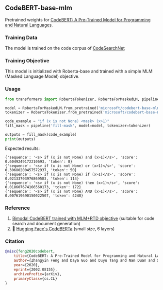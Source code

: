 ## CodeBERT-base-mlm
Pretrained weights for [CodeBERT: A Pre-Trained Model for Programming and Natural Languages](https://arxiv.org/abs/2002.08155).

### Training Data
The model is trained on the code corpus of [CodeSearchNet](https://github.com/github/CodeSearchNet)

### Training Objective
This model is initialized with Roberta-base and trained with a simple MLM (Masked Language Model) objective.

### Usage
```python
from transformers import RobertaTokenizer, RobertaForMaskedLM, pipeline

model = RobertaForMaskedLM.from_pretrained('microsoft/codebert-base-mlm')
tokenizer = RobertaTokenizer.from_pretrained('microsoft/codebert-base-mlm')

code_example = "if (x is not None) <mask> (x>1)"
fill_mask = pipeline('fill-mask', model=model, tokenizer=tokenizer)

outputs = fill_mask(code_example)
print(outputs)
```
Expected results:
```
{'sequence': '<s> if (x is not None) and (x>1)</s>', 'score': 0.6049249172210693, 'token': 8}
{'sequence': '<s> if (x is not None) or (x>1)</s>', 'score': 0.30680200457572937, 'token': 50}
{'sequence': '<s> if (x is not None) if (x>1)</s>', 'score': 0.02133703976869583, 'token': 114}
{'sequence': '<s> if (x is not None) then (x>1)</s>', 'score': 0.018607674166560173, 'token': 172}
{'sequence': '<s> if (x is not None) AND (x>1)</s>', 'score': 0.007619690150022507, 'token': 4248}
```

### Reference
1. [Bimodal CodeBERT trained with MLM+RTD objective](https://huggingface.co/microsoft/codebert-base) (suitable for code search and document generation)
2. 🤗 [Hugging Face's CodeBERTa](https://huggingface.co/huggingface/CodeBERTa-small-v1) (small size, 6 layers)

### Citation
```bibtex
@misc{feng2020codebert,
    title={CodeBERT: A Pre-Trained Model for Programming and Natural Languages},
    author={Zhangyin Feng and Daya Guo and Duyu Tang and Nan Duan and Xiaocheng Feng and Ming Gong and Linjun Shou and Bing Qin and Ting Liu and Daxin Jiang and Ming Zhou},
    year={2020},
    eprint={2002.08155},
    archivePrefix={arXiv},
    primaryClass={cs.CL}
}
```
